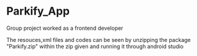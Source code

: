 # Parkify_App
Group project worked as a frontend developer



The resouces,xml files and codes can be seen by unzipping the package "Parkify.zip" within the zip given and running it through android studio


